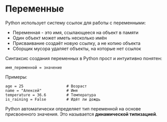 # Переменные
Python использует систему ссылок для работы с переменными:  
- Переменная - это имя, ссылающееся на объект в памяти
- Один объект может иметь несколько имён
- Присваивание создаёт новую ссылку, а не копию объекта
- Сборщик мусора удаляет объекты, на которые нет ссылок

Синтаксис создания переменных в Python прост и интуитивно понятен:  

    имя_переменной = значение  

Примеры:  

    age = 25                   # Возраст  
    name = "Алексей"           # Имя  
    temperature = 36.6         # Температура  
    is_raining = False         # Идёт ли дождь  

Python автоматически определяет тип переменной на основе присвоенного значения. Это называется **динамической типизацией**.
